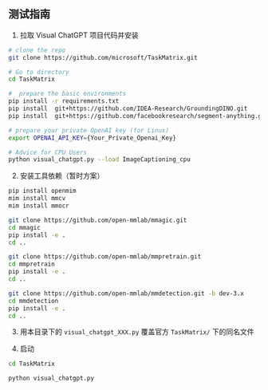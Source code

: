 ## 测试指南

1. 拉取 Visual ChatGPT 项目代码并安装

```bash
# clone the repo
git clone https://github.com/microsoft/TaskMatrix.git

# Go to directory
cd TaskMatrix

#  prepare the basic environments
pip install -r requirements.txt
pip install  git+https://github.com/IDEA-Research/GroundingDINO.git
pip install  git+https://github.com/facebookresearch/segment-anything.git

# prepare your private OpenAI key (for Linux)
export OPENAI_API_KEY={Your_Private_Openai_Key}

# Advice for CPU Users
python visual_chatgpt.py --load ImageCaptioning_cpu

```

2. 安装工具依赖（暂时方案）

```bash
pip install openmim
mim install mmcv
mim install mmocr

git clone https://github.com/open-mmlab/mmagic.git
cd mmagic
pip install -e .
cd ..

git clone https://github.com/open-mmlab/mmpretrain.git
cd mmpretrain
pip install -e .
cd ..

git clone https://github.com/open-mmlab/mmdetection.git -b dev-3.x
cd mmdetection
pip install -e .
cd ..
```

3. 用本目录下的 `visual_chatgpt_XXX.py` 覆盖官方 `TaskMatrix/` 下的同名文件

4. 启动

```bash
cd TaskMatrix

python visual_chatgpt.py
```
